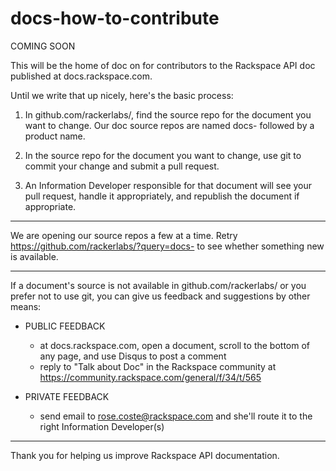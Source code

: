 docs-how-to-contribute
======================
COMING SOON

This will be the home of doc on for contributors to the Rackspace API doc  published at docs.rackspace.com.

Until we write that up nicely, here's the basic process:

1. In github.com/rackerlabs/, find the source repo for the document you want to change. Our doc source repos are named docs- followed by a product name.

2. In the source repo for the document you want to change, use git to commit your change and submit a pull request. 

3. An Information Developer responsible for that document will see your pull request, handle it appropriately, and republish the document if appropriate.

----
We are opening our source repos a few at a time. Retry https://github.com/rackerlabs/?query=docs- to see whether something new is available.  

----
If a document's source is not available in github.com/rackerlabs/ or you prefer not to use git, you can give us feedback and suggestions by other means:

* PUBLIC FEEDBACK
    * at docs.rackspace.com, open a document, scroll to the bottom of any page, and use Disqus to post a comment
    * reply to "Talk about Doc" in the Rackspace community at https://community.rackspace.com/general/f/34/t/565

* PRIVATE FEEDBACK
    * send email to rose.coste@rackspace.com and she'll route it to the right Information Developer(s)

----
Thank you for helping us improve Rackspace API documentation.
